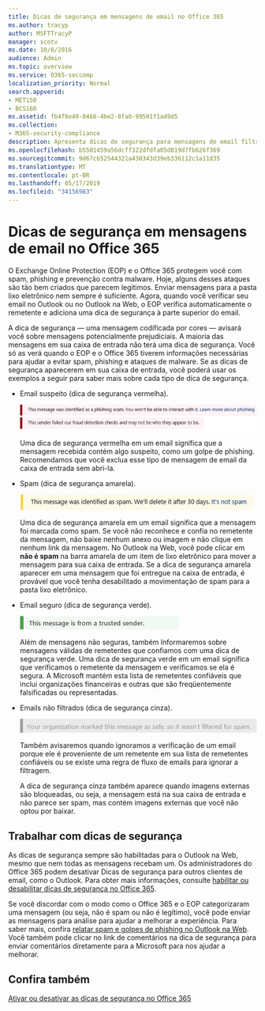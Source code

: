 ```yaml
---
title: Dicas de segurança em mensagens de email no Office 365
ms.author: tracyp
author: MSFTTracyP
manager: scotv
ms.date: 10/6/2016
audience: Admin
ms.topic: overview
ms.service: O365-seccomp
localization_priority: Normal
search.appverid:
- MET150
- BCS160
ms.assetid: fb4f8e49-0468-4be2-8fa6-99501f1ad9d5
ms.collection:
- M365-security-compliance
description: Apresenta dicas de segurança para mensagens de email filtradas pelo EOP e pelo filtro de spam do Office 365.
ms.openlocfilehash: b5501459a56dcff322dfdfa05d019d7fb626f369
ms.sourcegitcommit: 9d67cb52544321a430343d39eb336112c1a11d35
ms.translationtype: MT
ms.contentlocale: pt-BR
ms.lasthandoff: 05/17/2019
ms.locfileid: "34156983"
---
```

# <a name="safety-tips-in-email-messages-in-office-365"></a>Dicas de segurança em mensagens de email no Office 365

O Exchange Online Protection (EOP) e o Office 365 protegem você com spam, phishing e prevenção contra malware. Hoje, alguns desses ataques são tão bem criados que parecem legítimos. Enviar mensagens para a pasta lixo eletrônico nem sempre é suficiente. Agora, quando você verificar seu email no Outlook ou no Outlook na Web, o EOP verifica automaticamente o remetente e adiciona uma dica de segurança à parte superior do email. 
  
A dica de segurança — uma mensagem codificada por cores — avisará você sobre mensagens potencialmente prejudiciais. A maioria das mensagens em sua caixa de entrada não terá uma dica de segurança. Você só as verá quando o EOP e o Office 365 tiverem informações necessárias para ajudar a evitar spam, phishing e ataques de malware. Se as dicas de segurança aparecerem em sua caixa de entrada, você poderá usar os exemplos a seguir para saber mais sobre cada tipo de dica de segurança.
  
- Email suspeito (dica de segurança vermelha).
    
    ![Captura de tela que mostra uma dica de segurança vermelha.](media/5078a0be-e556-44a1-b169-09d780d26898.png)
  
    Uma dica de segurança vermelha em um email significa que a mensagem recebida contém algo suspeito, como um golpe de phishing. Recomendamos que você exclua esse tipo de mensagem de email da caixa de entrada sem abri-la.
    
- Spam (dica de segurança amarela).
    
    ![Captura de tela que mostra uma dica de segurança amarela.](media/793c9265-ea44-48fd-a98f-804fadd4163b.png)
  
    Uma dica de segurança amarela em um email significa que a mensagem foi marcada como spam. Se você não reconhece e confia no remetente da mensagem, não baixe nenhum anexo ou imagem e não clique em nenhum link da mensagem. No Outlook na Web, você pode clicar em **não é spam** na barra amarela de um item de lixo eletrônico para mover a mensagem para sua caixa de entrada. Se a dica de segurança amarela aparecer em uma mensagem que foi entregue na caixa de entrada, é provável que você tenha desabilitado a movimentação de spam para a pasta lixo eletrônico. 
    
- Email seguro (dica de segurança verde).
    
    ![Captura de tela que mostra uma dica de segurança verde.](media/acbc11d0-f626-4848-9fbf-66eeeda3f803.png)
  
    Além de mensagens não seguras, também Informaremos sobre mensagens válidas de remetentes que confiamos com uma dica de segurança verde. Uma dica de segurança verde em um email significa que verificamos o remetente da mensagem e verificamos se ela é segura. A Microsoft mantém esta lista de remetentes confiáveis que inclui organizações financeiras e outras que são freqüentemente falsificadas ou representadas.
    
- Emails não filtrados (dica de segurança cinza).
    
    ![Captura de tela que mostra uma dica de segurança cinza.](media/c4d0cf8f-08e9-4c84-beee-1d9e0b022e0a.png)
  
    Também avisaremos quando ignoramos a verificação de um email porque ele é proveniente de um remetente em sua lista de remetentes confiáveis ou se existe uma regra de fluxo de emails para ignorar a filtragem. 
    
    A dica de segurança cinza também aparece quando imagens externas são bloqueadas, ou seja, a mensagem está na sua caixa de entrada e não parece ser spam, mas contém imagens externas que você não optou por baixar.
    
## <a name="working-with-safety-tips"></a>Trabalhar com dicas de segurança

As dicas de segurança sempre são habilitadas para o Outlook na Web, mesmo que nem todas as mensagens recebam um. Os administradores do Office 365 podem desativar Dicas de segurança para outros clientes de email, como o Outlook. Para obter mais informações, consulte [habilitar ou desabilitar dicas de segurança no Office 365](enable-or-disable-safety-tips.md).
  
Se você discordar com o modo como o Office 365 e o EOP categorizaram uma mensagem (ou seja, não é spam ou não é legítimo), você pode enviar as mensagens para análise para ajudar a melhorar a experiência. Para saber mais, confira [relatar spam e golpes de phishing no Outlook na Web](https://technet.microsoft.com/library/dn594557.aspx). Você também pode clicar no link de comentários na dica de segurança para enviar comentários diretamente para a Microsoft para nos ajudar a melhorar.
  
## <a name="see-also"></a>Confira também

[Ativar ou desativar as dicas de segurança no Office 365](enable-or-disable-safety-tips.md)

